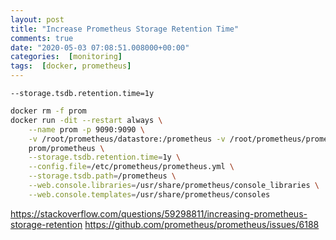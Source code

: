 ```yaml
---
layout: post
title: "Increase Prometheus Storage Retention Time"
comments: true
date: "2020-05-03 07:08:51.008000+00:00"
categories:  [monitoring]
tags:  [docker, prometheus]
---
```





`--storage.tsdb.retention.time=1y`

```bash
docker rm -f prom
docker run -dit --restart always \
    --name prom -p 9090:9090 \
    -v /root/prometheus/datastore:/prometheus -v /root/prometheus/prometheus.yml:/etc/prometheus/prometheus.yml \
    prom/prometheus \
    --storage.tsdb.retention.time=1y \
    --config.file=/etc/prometheus/prometheus.yml \
    --storage.tsdb.path=/prometheus \
    --web.console.libraries=/usr/share/prometheus/console_libraries \
    --web.console.templates=/usr/share/prometheus/consoles
```


https://stackoverflow.com/questions/59298811/increasing-prometheus-storage-retention
https://github.com/prometheus/prometheus/issues/6188